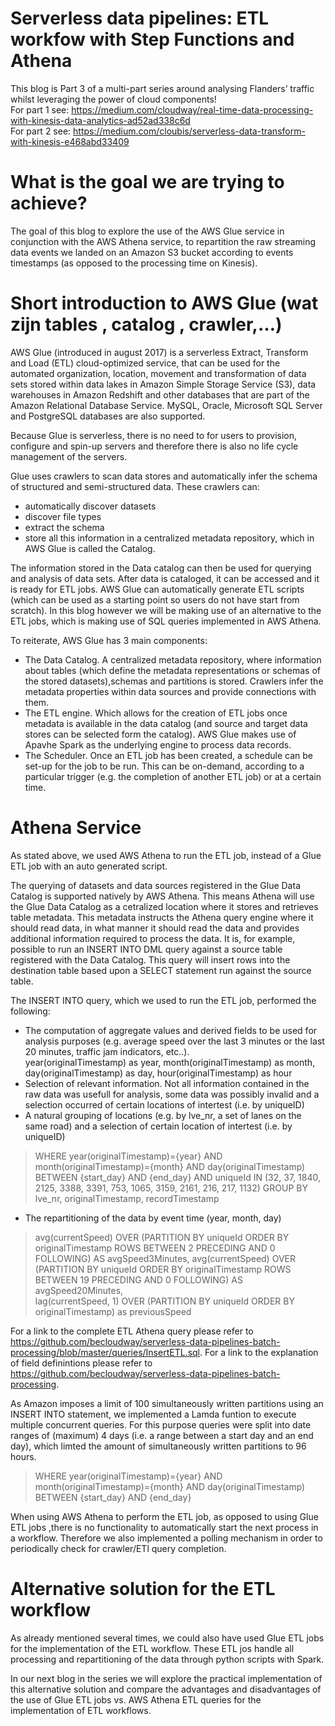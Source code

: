 # Serverless data pipelines: ETL workfow with Step Functions and Athena
This blog is Part 3 of a multi-part series around analysing Flanders’ traffic whilst leveraging the power of cloud components!    
For part 1 see: https://medium.com/cloudway/real-time-data-processing-with-kinesis-data-analytics-ad52ad338c6d  
For part 2 see: https://medium.com/cloubis/serverless-data-transform-with-kinesis-e468abd33409  

# What is the goal we are trying to achieve?
The goal of this blog to explore the use of the AWS Glue service in conjunction with the AWS Athena service, to repartition the raw streaming data events we landed on an Amazon S3 bucket according to events timestamps (as opposed to the processing time on Kinesis).   

# Short introduction to AWS Glue (wat zijn tables , catalog , crawler,…)
AWS Glue (introduced in august 2017) is a serverless Extract, Transform and Load (ETL) cloud-optimized service, that can be used for the automated organization, location, movement and transformation of data sets stored within data lakes in Amazon Simple Storage Service (S3), data warehouses in Amazon Redshift and other databases that are part of the Amazon Relational Database Service. MySQL, Oracle, Microsoft SQL Server and PostgreSQL databases are also supported.   

Because Glue is serverless, there is no need to for users to provision, configure and spin-up servers and therefore there is also no life cycle management of the 		   servers.

Glue uses crawlers to scan data stores and automatically infer the schema of structured and semi-structured data. These crawlers can: 
* automatically discover datasets 
* discover file types 
* extract the schema
* store all this information in a centralized metadata repository, which in AWS Glue is called the Catalog. 

The information stored in the Data catalog can then be used for querying and analysis of data sets. After data is cataloged, it can be accessed and it is ready for ETL jobs. AWS Glue can automatically generate ETL scripts (which can be used as a starting point so users do not have start from scratch). In this blog however we will be making use of an alternative to the ETL jobs, which is making use of SQL queries implemented in AWS Athena. 

To reiterate, AWS Glue has 3 main components:
* The Data Catalog. A centralized metadata repository, where information about tables (which define the metadata representations or schemas of the stored 		   	    datasets),schemas and partitions is stored. Crawlers infer the metadata properties within data sources and provide connections with them.
* The ETL engine. Which allows for the creation of ETL jobs once metadata is available in the data catalog (and source and target data stores can be selected form the 	   	   catalog). AWS Glue makes use of Apavhe Spark as the underlying engine to process data records.
* The Scheduler. Once an ETL job has been created, a schedule can be set-up for the job to be run. This can be on-demand, according to a particular trigger (e.g. the 		  completion of another ETL job) or at a certain time.

# Athena Service
As stated above, we used AWS Athena to run the ETL job, instead of a Glue ETL job with an auto generated script. 

The querying of datasets and data sources registered in the Glue Data Catalog is supported natively by AWS Athena. This means Athena will use the Glue Data Catalog as a cetralized location where it stores and retrieves table metadata. This metadata instructs the Athena query engine where it should read data, in what manner it should read the data and provides additional information required to process the data.
It is, for example, possible to run an INSERT INTO DML query against a source table registered with the Data Catalog. This query will insert rows into the destination table based upon a SELECT statement run against the source table. 

The INSERT INTO query, which we used to run the ETL job, performed the following:
* The computation of aggregate values and derived fields to be used for analysis purposes (e.g. average speed over the last 3 minutes or the last 20 minutes, traffic jam indicators, etc..).  
year(originalTimestamp) as year, month(originalTimestamp) as month, day(originalTimestamp) as day, hour(originalTimestamp) as hour  
* Selection of relevant information. Not all information contained in the raw data was usefull for analysis, some data was possibly invalid and a selection occurred of certain locations of intertest (i.e. by uniqueID)
* A natural grouping of locations (e.g. by lve_nr, a set of lanes on the same road) and a selection of certain location of intertest (i.e. by uniqueID)
> WHERE year(originalTimestamp)={year} AND month(originalTimestamp)={month} AND day(originalTimestamp) BETWEEN {start_day} AND {end_day}
AND uniqueId IN (32, 37, 1840, 2125, 3388, 3391, 753, 1065, 3159, 2161, 216, 217, 1132)
GROUP BY lve_nr, originalTimestamp, recordTimestamp
* The repartitioning of the data by event time (year, month, day)
> avg(currentSpeed) OVER (PARTITION BY uniqueId ORDER BY originalTimestamp ROWS BETWEEN 2 PRECEDING AND 0 FOLLOWING) AS avgSpeed3Minutes,
avg(currentSpeed) OVER (PARTITION BY uniqueId ORDER BY originalTimestamp ROWS BETWEEN 19 PRECEDING AND 0 FOLLOWING) AS avgSpeed20Minutes,  
> lag(currentSpeed, 1) OVER (PARTITION BY uniqueId ORDER BY originalTimestamp) as previousSpeed   

For a link to the complete ETL Athena query please refer to https://github.com/becloudway/serverless-data-pipelines-batch-processing/blob/master/queries/InsertETL.sql.
For a link to the explanation of field definintions please refer to https://github.com/becloudway/serverless-data-pipelines-batch-processing. 

As Amazon imposes a limit of 100 simultaneously written partitions using an INSERT INTO statement, we implemented a Lamda funtion to execute multiple concurrent queries. For this purpose queries were split into date ranges of (maximum) 4 days (i.e. a range between a start day and an end day), which limted the amount of simultaneously written partitions to 96 hours.
> WHERE year(originalTimestamp)={year} AND month(originalTimestamp)={month} AND day(originalTimestamp) BETWEEN {start_day} AND {end_day}

When using AWS Athena to perform the ETL job, as opposed to using Glue ETL jobs ,there is no functionality to automatically start the next process in a workflow. Therefore we also implemented a polling mechanism in order to periodically check for crawler/ETl query completion.

# Alternative solution for the ETL workflow
As already mentioned several times, we could also have used Glue ETL jobs for the implementation of the ETL workflow. These ETL jos handle all processing and repartitioning of the data through python scripts with Spark.

In our next blog in the series we will explore the practical implementation of this alternative solution and compare the advantages and disadvantages of the use of Glue ETL jobs vs. AWS Athena ETL queries for the implementation of ETL workflows.    










